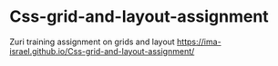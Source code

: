 # Css-grid-and-layout-assignment
Zuri training assignment on grids and layout
https://ima-israel.github.io/Css-grid-and-layout-assignment/
